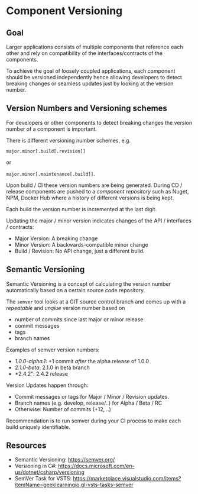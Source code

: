 # Component Versioning

## Goal

Larger applications consists of multiple components that reference each other and rely on compatibility of the interfaces/contracts of the components.

To achieve the goal of loosely coupled applications, each component should be versioned independently hence allowing developers to detect breaking changes or seamless updates just by looking at the version number.

## Version Numbers and Versioning schemes

For developers or other components to detect breaking changes the version number of a component is important.

There is different versioning number schemes, e.g.

`major.minor[.build[.revision]]`

or 

`major.minor[.maintenance[.build]]`.

Upon build / CI these version numbers are being generated. During CD / release components are pushed to a *component repository* such as Nuget, NPM, Docker Hub where a history of different versions is being kept.

Each build the version number is incremented at the last digit.

Updating the major / minor version indicates changes of the API / interfaces / contracts:
* Major Version: A breaking change
* Minor Version: A backwards-compatible minor change
* Build / Revision: No API change, just a different build.

## Semantic Versioning

Semantic Versioning is a concept of calculating the version number automatically based on a certain source code repository.

The `semver` tool looks at a GIT source control branch and comes up with a *repeatable* and *unqiue* version number based on 
- number of commits since last major or minor release
- commit messages
- tags
- branch names

Examples of semver version numbers:
- *1.0.0-alpha.1*: +1 commit *after* the alpha release of 1.0.0
- *2.1.0-beta*: 2.1.0 in beta branch
- *2.4.2": 2.4.2 release

Version Updates happen through:
- Commit messages or tags for Major / Minor / Revision updates.
- Branch names (e.g. develop, release/..) for Alpha / Beta / RC
- Otherwise: Number of commits (+12, ..)

Recommendation is to run semver during your CI process to make each build uniquely identifiable.


## Resources
- Semantic Versioning: https://semver.org/
- Versioning in C#: https://docs.microsoft.com/en-us/dotnet/csharp/versioning
- SemVer Task for VSTS: https://marketplace.visualstudio.com/items?itemName=geeklearningio.gl-vsts-tasks-semver
